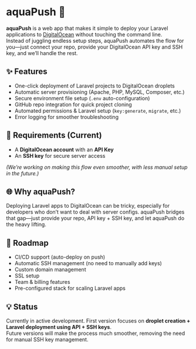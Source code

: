 # aquaPush 🚀

**aquaPush** is a web app that makes it simple to deploy your Laravel applications to [DigitalOcean](https://www.digitalocean.com) without touching the command line.  
Instead of juggling endless setup steps, aquaPush automates the flow for you—just connect your repo, provide your DigitalOcean API key and SSH key, and we’ll handle the rest.  

## ✨ Features
- One-click deployment of Laravel projects to DigitalOcean droplets
- Automatic server provisioning (Apache, PHP, MySQL, Composer, etc.)
- Secure environment file setup (`.env` auto-configuration)
- GitHub repo integration for quick project cloning
- Automated permissions & Laravel setup (`key:generate`, `migrate`, etc.)
- Error logging for smoother troubleshooting

## 🔑 Requirements (Current)
- A **DigitalOcean account** with an **API Key**
- An **SSH key** for secure server access

*(We’re working on making this flow even smoother, with less manual setup in the future.)*

## 🌐 Why aquaPush?
Deploying Laravel apps to DigitalOcean can be tricky, especially for developers who don’t want to deal with server configs. aquaPush bridges that gap—just provide your repo, API key + SSH key, and let aquaPush do the heavy lifting.  

## 🚧 Roadmap
- CI/CD support (auto-deploy on push)
- Automatic SSH management (no need to manually add keys)
- Custom domain management
- SSL setup
- Team & billing features
- Pre-configured stack for scaling Laravel apps

## 💡 Status
Currently in active development. First version focuses on **droplet creation + Laravel deployment using API + SSH keys**.  
Future versions will make the process much smoother, removing the need for manual SSH key management.

